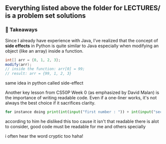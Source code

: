## Everything listed above the folder for LECTURES/ is a problem set solutions

### 📘 Takeaways

Since I already have experience with Java, I’ve realized that the concept of **side effects** in Python is quite similar to Java especially when modifying an object (like an array) inside a function.

```java
int[] arr = {0, 1, 2, 3};
modify(arr);
// inside the function: arr[0] = 99;
// result: arr = {99, 1, 2, 3}
```

same idea in python called side-effect

Another key lesson from CS50P Week 0 (as emphasized by David Malan) is the importance of writing readable code. Even if a one-liner works, it's not always the best choice if it sacrifices clarity.

```python
for instance doing print(int(input("first number : ")) + int(input("second number : ")))
```

according to him he disliked this too cause it isn't that readable there is alot to consider, good code must be readable for me and others specially

i often hear the word cryptic too haha!
